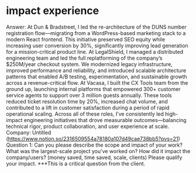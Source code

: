 # impact experience

Answer: At Dun & Bradstreet, I led the re-architecture of the DUNS number registration flow—migrating from a WordPress-based marketing stack to a modern React frontend. This initiative preserved SEO equity while increasing user conversion by 30%, significantly improving lead generation for a mission-critical product line.
At LegalShield, I managed a distributed engineering team and led the full replatforming of the company’s $250M/year checkout system. We modernized legacy infrastructure, improved performance and reliability, and introduced scalable architecture patterns that enabled A/B testing, experimentation, and sustainable growth across a revenue-critical flow.
At Vacasa, I built the CX Tools team from the ground up, launching internal platforms that empowered 300+ customer service agents to support over 3 million guests annually. These tools reduced ticket resolution time by 20%, increased chat volume, and contributed to a lift in customer satisfaction during a period of rapid operational scaling.
Across all of these roles, I’ve consistently led high-impact engineering initiatives that drove measurable outcomes—balancing technical rigor, product collaboration, and user experience at scale.
Company: Untitled (https://www.notion.so/2316509554a78180a107d49cae738bb5?pvs=21)
Question 1: Can you please describe the scope and impact of your work? What was the largest-scale project you've worked on? How did it impact the company/users? (money saved, time saved, scale, clients) Please qualify your impact. ***This is a critical question from the client.